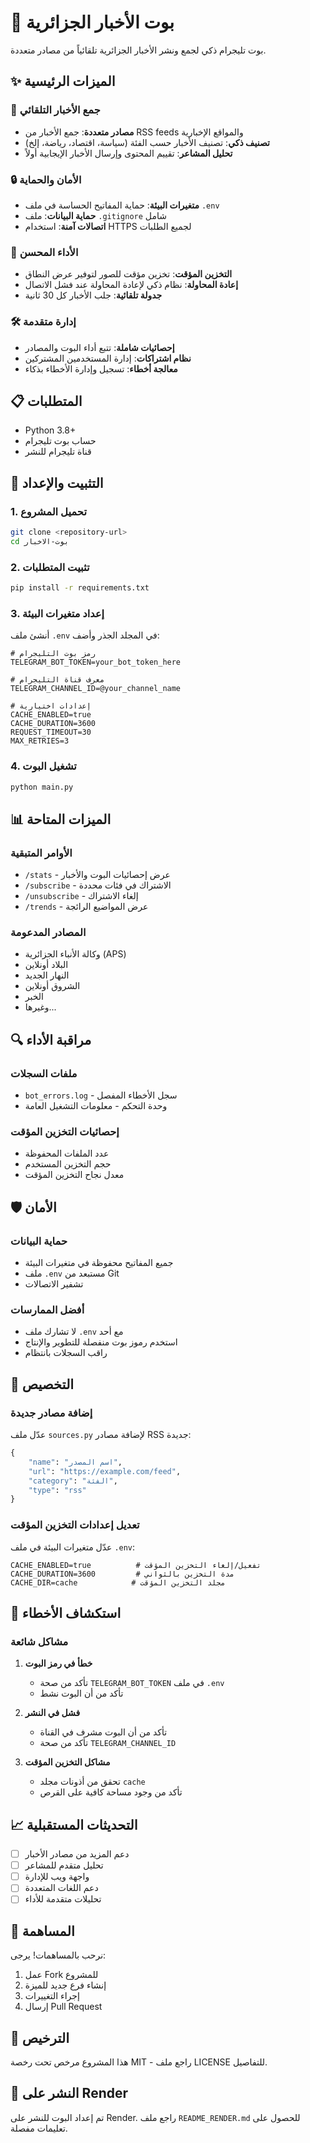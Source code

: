 # 🤖 بوت الأخبار الجزائرية

بوت تليجرام ذكي لجمع ونشر الأخبار الجزائرية تلقائياً من مصادر متعددة.

## ✨ الميزات الرئيسية

### 📰 جمع الأخبار التلقائي
- **مصادر متعددة**: جمع الأخبار من RSS feeds والمواقع الإخبارية
- **تصنيف ذكي**: تصنيف الأخبار حسب الفئة (سياسة، اقتصاد، رياضة، إلخ)
- **تحليل المشاعر**: تقييم المحتوى وإرسال الأخبار الإيجابية أولاً

### 🔒 الأمان والحماية
- **متغيرات البيئة**: حماية المفاتيح الحساسة في ملف `.env`
- **حماية البيانات**: ملف `.gitignore` شامل
- **اتصالات آمنة**: استخدام HTTPS لجميع الطلبات

### 🚀 الأداء المحسن
- **التخزين المؤقت**: تخزين مؤقت للصور لتوفير عرض النطاق
- **إعادة المحاولة**: نظام ذكي لإعادة المحاولة عند فشل الاتصال
- **جدولة تلقائية**: جلب الأخبار كل 30 ثانية

### 🛠️ إدارة متقدمة
- **إحصائيات شاملة**: تتبع أداء البوت والمصادر
- **نظام اشتراكات**: إدارة المستخدمين المشتركين
- **معالجة أخطاء**: تسجيل وإدارة الأخطاء بذكاء

## 📋 المتطلبات

- Python 3.8+
- حساب بوت تليجرام
- قناة تليجرام للنشر

## 🔧 التثبيت والإعداد

### 1. تحميل المشروع
```bash
git clone <repository-url>
cd بوت-الاخبار
```

### 2. تثبيت المتطلبات
```bash
pip install -r requirements.txt
```

### 3. إعداد متغيرات البيئة
أنشئ ملف `.env` في المجلد الجذر وأضف:

```env
# رمز بوت التليجرام
TELEGRAM_BOT_TOKEN=your_bot_token_here

# معرف قناة التليجرام
TELEGRAM_CHANNEL_ID=@your_channel_name

# إعدادات اختيارية
CACHE_ENABLED=true
CACHE_DURATION=3600
REQUEST_TIMEOUT=30
MAX_RETRIES=3
```

### 4. تشغيل البوت
```bash
python main.py
```

## 📊 الميزات المتاحة

### الأوامر المتبقية
- `/stats` - عرض إحصائيات البوت والأخبار
- `/subscribe` - الاشتراك في فئات محددة
- `/unsubscribe` - إلغاء الاشتراك
- `/trends` - عرض المواضيع الرائجة

### المصادر المدعومة
- وكالة الأنباء الجزائرية (APS)
- البلاد أونلاين
- النهار الجديد
- الشروق أونلاين
- الخبر
- وغيرها...

## 🔍 مراقبة الأداء

### ملفات السجلات
- `bot_errors.log` - سجل الأخطاء المفصل
- وحدة التحكم - معلومات التشغيل العامة

### إحصائيات التخزين المؤقت
- عدد الملفات المحفوظة
- حجم التخزين المستخدم
- معدل نجاح التخزين المؤقت

## 🛡️ الأمان

### حماية البيانات
- جميع المفاتيح محفوظة في متغيرات البيئة
- ملف `.env` مستبعد من Git
- تشفير الاتصالات

### أفضل الممارسات
- لا تشارك ملف `.env` مع أحد
- استخدم رموز بوت منفصلة للتطوير والإنتاج
- راقب السجلات بانتظام

## 🔧 التخصيص

### إضافة مصادر جديدة
عدّل ملف `sources.py` لإضافة مصادر RSS جديدة:

```python
{
    "name": "اسم المصدر",
    "url": "https://example.com/feed",
    "category": "الفئة",
    "type": "rss"
}
```

### تعديل إعدادات التخزين المؤقت
عدّل متغيرات البيئة في ملف `.env`:

```env
CACHE_ENABLED=true          # تفعيل/إلغاء التخزين المؤقت
CACHE_DURATION=3600         # مدة التخزين بالثواني
CACHE_DIR=cache            # مجلد التخزين المؤقت
```

## 🐛 استكشاف الأخطاء

### مشاكل شائعة

1. **خطأ في رمز البوت**
   - تأكد من صحة `TELEGRAM_BOT_TOKEN` في ملف `.env`
   - تأكد من أن البوت نشط

2. **فشل في النشر**
   - تأكد من أن البوت مشرف في القناة
   - تأكد من صحة `TELEGRAM_CHANNEL_ID`

3. **مشاكل التخزين المؤقت**
   - تحقق من أذونات مجلد `cache`
   - تأكد من وجود مساحة كافية على القرص

## 📈 التحديثات المستقبلية

- [ ] دعم المزيد من مصادر الأخبار
- [ ] تحليل متقدم للمشاعر
- [ ] واجهة ويب للإدارة
- [ ] دعم اللغات المتعددة
- [ ] تحليلات متقدمة للأداء

## 🤝 المساهمة

نرحب بالمساهمات! يرجى:
1. عمل Fork للمشروع
2. إنشاء فرع جديد للميزة
3. إجراء التغييرات
4. إرسال Pull Request

## 📄 الترخيص

هذا المشروع مرخص تحت رخصة MIT - راجع ملف LICENSE للتفاصيل.

## 🚀 النشر على Render

تم إعداد البوت للنشر على Render. راجع ملف `README_RENDER.md` للحصول على تعليمات مفصلة.
